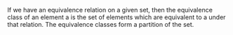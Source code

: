If we have an equivalence relation on a given set, then the equivalence
class of an element a is the set of elements which are equivalent to a
under that relation. The equivalence classes form a partition of the
set.
